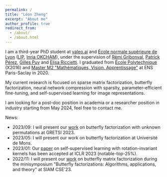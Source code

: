 ```yaml
---
permalink: /
title: "Léon Zheng"
excerpt: "About me"
author_profile: true
redirect_from:
  - /about/
  - /about.html
---
```


I am a third-year PhD student at [valeo.ai](https://www.valeo.com/en/valeo-ai/) and [École normale supérieure de Lyon](http://www.ens-lyon.fr/en/) ([LIP](http://www.ens-lyon.fr/LIP/), [Inria OKCHAM](https://team.inria.fr/ockham/)), under the supervision of [Rémi Gribonval](https://people.irisa.fr/Remi.Gribonval/), [Patrick Pérez](https://ptrckprz.github.io/), [Gilles Puy](https://sites.google.com/site/puygilles/) and [Elisa Riccietti](https://perso.ens-lyon.fr/elisa.riccietti/). I graduated from [École Polytechnique](https://programmes.polytechnique.edu/en/ingenieur-polytechnicien-program/ingenieur-polytechnicien-program) (X2016) and [Master M2 "Mathématiques, Vision, Apprentissage"](https://www.master-mva.com/) at ENS Paris-Saclay in 2020.

My current research is focused on sparse matrix factorization, butterfly factorization, neural network compression with sparsity, parameter-efficient fine-tuning, and self-supervised learning for image representations.

I am looking for a post-doc position in academia or a researcher position in industry starting from May 2024, feel free to contact me.


News:
* 2023/09: I will present our [work](https://arxiv.org/abs/2307.00820) on butterfly factorization with unknown permutations at GRETSI 2023.
* 2023/05: I will present our work on butterfly factorization at Université de Mons.
* 2023/01: Our [paper](https://arxiv.org/abs/2208.00789) on self-supervised learning with rotation-invariant kernels has been accepted at ICLR 2023 (notable-top-25%).
* 2022/11: I will present our [work](https://arxiv.org/abs/2110.01230) on butterfly matrix factorization during the minisymposium "Butterfly factorizations: Algorithms, applications, and theory" at SIAM CSE'23.
